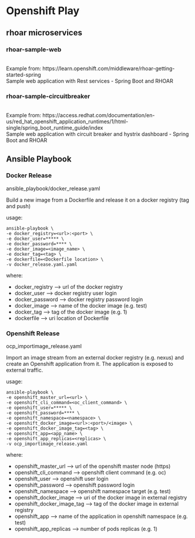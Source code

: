 # Openshift Play

## rhoar microservices

### rhoar-sample-web
 <br>
 Example from: https://learn.openshift.com/middleware/rhoar-getting-started-spring
 <br>
 Sample web application with Rest services - Spring Boot and RHOAR

### rhoar-sample-circuitbreaker
 <br>
 Example from: https://access.redhat.com/documentation/en-us/red_hat_openshift_application_runtimes/1/html-single/spring_boot_runtime_guide/index
 <br>
 Sample web application with circuit breaker and hystrix dashboard - Spring Boot and RHOAR

## Ansible Playbook


### Docker Release

ansible_playbook/docker_release.yaml

Build a new image from a Dockerfile and release it on a docker registry (tag and push)

usage:

```
ansible-playbook \
-e docker_registry=<url>:<port> \
-e docker_user=***** \
-e docker_password=**** \
-e docker_image=<image_name> \
-e docker_tag=<tag> \
-e dockerfile=<Dockerfile location> \
-v docker_release.yaml.yaml
```

where:<br>
  * docker_registry --> url of the docker registry
  * docker_user --> docker registry user login
  * docker_password --> docker registry password login
  * docker_image --> name of the docker image (e.g. test)
  * docker_tag --> tag of the docker image (e.g. 1)
  * dockerfile --> uri location of Dockerfile


### Openshift Release

ocp_importimage_release.yaml

Import an image stream from an external docker registry (e.g. nexus) and create an Openshift application from it.
The application is exposed to external traffic.

usage:

```
ansible-playbook \
-e openshift_master_url=<url> \
-e openshift_cli_command=<oc_client_command> \
-e openshift_user=***** \
-e openshift_password=**** \
-e openshift_namespace=<namespace> \
-e openshift_docker_image=<url>:<port>/<image> \
-e openshift_docker_image_tag=<tag> \
-e openshift_app=<app_name> \
-e openshift_app_replicas=<replicas> \
-v ocp_importimage_release.yaml
```

where:<br>
  * openshift_master_url --> url of the openshift master node (https)
  * openshift_cli_command --> openshift client command (e.g. oc)
  * openshift_user --> openshift user login
  * openshift_password --> openshift password login
  * openshift_namespace --> openshift namespace target (e.g. test)
  * openshift_docker_image --> uri of the docker image in external registry
  * openshift_docker_image_tag --> tag of the docker image in external registry
  * openshift_app --> name of the application in openshift namespace (e.g. test)
  * openshift_app_replicas --> number of pods replicas (e.g. 1)
